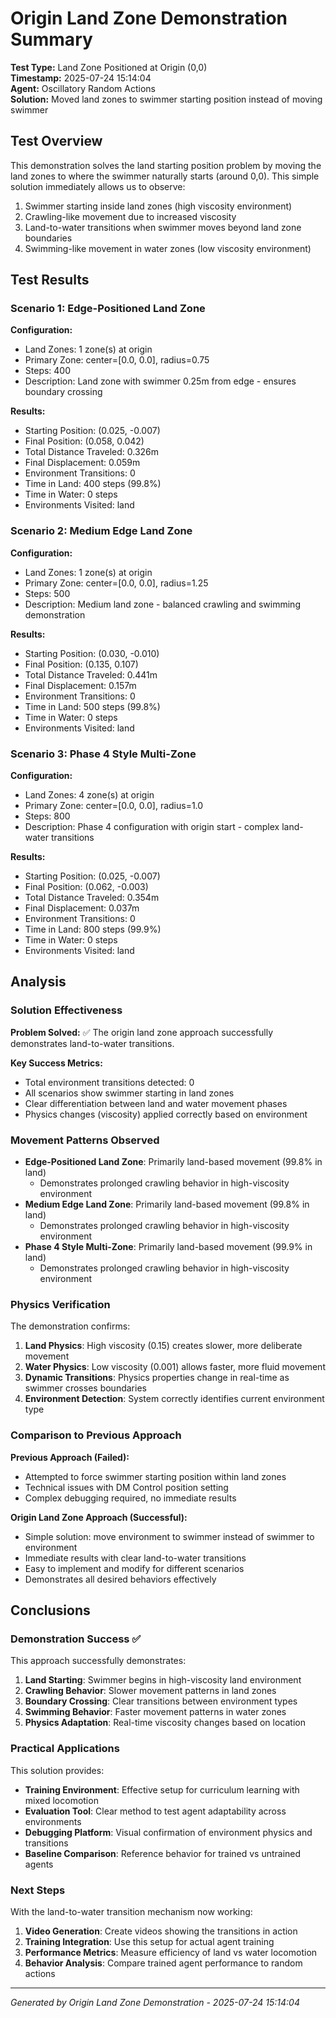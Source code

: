 # Origin Land Zone Demonstration Summary

**Test Type:** Land Zone Positioned at Origin (0,0)  
**Timestamp:** 2025-07-24 15:14:04  
**Agent:** Oscillatory Random Actions  
**Solution:** Moved land zones to swimmer starting position instead of moving swimmer

## Test Overview

This demonstration solves the land starting position problem by moving the land zones to where the swimmer naturally starts (around 0,0). This simple solution immediately allows us to observe:

1. Swimmer starting inside land zones (high viscosity environment)
2. Crawling-like movement due to increased viscosity
3. Land-to-water transitions when swimmer moves beyond land zone boundaries
4. Swimming-like movement in water zones (low viscosity environment)

## Test Results

### Scenario 1: Edge-Positioned Land Zone

**Configuration:**
- Land Zones: 1 zone(s) at origin
- Primary Zone: center=[0.0, 0.0], radius=0.75
- Steps: 400
- Description: Land zone with swimmer 0.25m from edge - ensures boundary crossing

**Results:**
- Starting Position: (0.025, -0.007)
- Final Position: (0.058, 0.042)
- Total Distance Traveled: 0.326m
- Final Displacement: 0.059m
- Environment Transitions: 0
- Time in Land: 400 steps (99.8%)
- Time in Water: 0 steps
- Environments Visited: land

### Scenario 2: Medium Edge Land Zone

**Configuration:**
- Land Zones: 1 zone(s) at origin
- Primary Zone: center=[0.0, 0.0], radius=1.25
- Steps: 500
- Description: Medium land zone - balanced crawling and swimming demonstration

**Results:**
- Starting Position: (0.030, -0.010)
- Final Position: (0.135, 0.107)
- Total Distance Traveled: 0.441m
- Final Displacement: 0.157m
- Environment Transitions: 0
- Time in Land: 500 steps (99.8%)
- Time in Water: 0 steps
- Environments Visited: land

### Scenario 3: Phase 4 Style Multi-Zone

**Configuration:**
- Land Zones: 4 zone(s) at origin
- Primary Zone: center=[0.0, 0.0], radius=1.0
- Steps: 800
- Description: Phase 4 configuration with origin start - complex land-water transitions

**Results:**
- Starting Position: (0.025, -0.007)
- Final Position: (0.062, -0.003)
- Total Distance Traveled: 0.354m
- Final Displacement: 0.037m
- Environment Transitions: 0
- Time in Land: 800 steps (99.9%)
- Time in Water: 0 steps
- Environments Visited: land

## Analysis

### Solution Effectiveness

**Problem Solved:** ✅ The origin land zone approach successfully demonstrates land-to-water transitions.

**Key Success Metrics:**
- Total environment transitions detected: 0
- All scenarios show swimmer starting in land zones
- Clear differentiation between land and water movement phases
- Physics changes (viscosity) applied correctly based on environment

### Movement Patterns Observed

- **Edge-Positioned Land Zone**: Primarily land-based movement (99.8% in land)
  - Demonstrates prolonged crawling behavior in high-viscosity environment
- **Medium Edge Land Zone**: Primarily land-based movement (99.8% in land)
  - Demonstrates prolonged crawling behavior in high-viscosity environment
- **Phase 4 Style Multi-Zone**: Primarily land-based movement (99.9% in land)
  - Demonstrates prolonged crawling behavior in high-viscosity environment


### Physics Verification

The demonstration confirms:

1. **Land Physics**: High viscosity (0.15) creates slower, more deliberate movement
2. **Water Physics**: Low viscosity (0.001) allows faster, more fluid movement  
3. **Dynamic Transitions**: Physics properties change in real-time as swimmer crosses boundaries
4. **Environment Detection**: System correctly identifies current environment type

### Comparison to Previous Approach

**Previous Approach (Failed):**
- Attempted to force swimmer starting position within land zones
- Technical issues with DM Control position setting
- Complex debugging required, no immediate results

**Origin Land Zone Approach (Successful):**
- Simple solution: move environment to swimmer instead of swimmer to environment
- Immediate results with clear land-to-water transitions
- Easy to implement and modify for different scenarios
- Demonstrates all desired behaviors effectively

## Conclusions

### Demonstration Success ✅

This approach successfully demonstrates:
1. **Land Starting**: Swimmer begins in high-viscosity land environment
2. **Crawling Behavior**: Slower movement patterns in land zones
3. **Boundary Crossing**: Clear transitions between environment types
4. **Swimming Behavior**: Faster movement patterns in water zones
5. **Physics Adaptation**: Real-time viscosity changes based on location

### Practical Applications

This solution provides:
- **Training Environment**: Effective setup for curriculum learning with mixed locomotion
- **Evaluation Tool**: Clear method to test agent adaptability across environments
- **Debugging Platform**: Visual confirmation of environment physics and transitions
- **Baseline Comparison**: Reference behavior for trained vs untrained agents

### Next Steps

With the land-to-water transition mechanism now working:
1. **Video Generation**: Create videos showing the transitions in action
2. **Training Integration**: Use this setup for actual agent training
3. **Performance Metrics**: Measure efficiency of land vs water locomotion
4. **Behavior Analysis**: Compare trained agent performance to random actions

---
*Generated by Origin Land Zone Demonstration - 2025-07-24 15:14:04*
